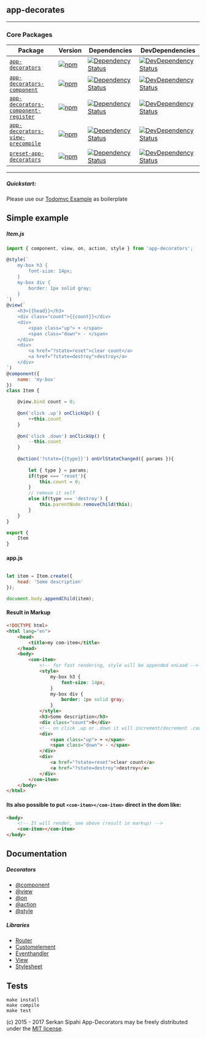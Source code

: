## app-decorates
---
### Core Packages

| Package | Version | Dependencies | DevDependencies |
|--------|-------|------------|------------|
| [`app-decorators`](/packages/app-decorators) | [![npm](https://img.shields.io/npm/v/app-decorators.svg?maxAge=2592000)](https://www.npmjs.com/package/app-decorators) | [![Dependency Status](https://david-dm.org/SerkanSipahi/app-decorators.svg)](https://david-dm.org/SerkanSipahi/app-decorators) | [![DevDependency Status](https://david-dm.org/SerkanSipahi/app-decorators.svg?type=dev)](https://david-dm.org/SerkanSipahi/app-decorators?type=dev) |
| [`app-decorators-component`](/packages/babel-plugin-app-decorators-component) | [![npm](https://img.shields.io/npm/v/babel-plugin-app-decorators-component.svg?maxAge=2592000)](https://www.npmjs.com/package/babel-plugin-app-decorators-component) | [![Dependency Status](https://david-dm.org/SerkanSipahi/app-decorators.svg?path=packages/babel-plugin-app-decorators-component)](https://david-dm.org/SerkanSipahi/app-decorators?path=packages/babel-plugin-app-decorators-component) | [![DevDependency Status](https://david-dm.org/SerkanSipahi/app-decorators.svg?path=packages/babel-plugin-app-decorators-component&type=dev)](https://david-dm.org/SerkanSipahi/app-decorators?path=packages/babel-plugin-app-decorators-component&type=dev) |
| [`app-decorators-component-register`](/packages/babel-plugin-app-decorators-component-register) | [![npm](https://img.shields.io/npm/v/babel-plugin-app-decorators-component-register.svg?maxAge=2592000)](https://www.npmjs.com/package/babel-plugin-app-decorators-component-register) | [![Dependency Status](https://david-dm.org/SerkanSipahi/app-decorators.svg?path=packages/babel-plugin-app-decorators-component-register)](https://david-dm.org/SerkanSipahi/app-decorators?path=packages/babel-plugin-app-decorators-component-register) | [![DevDependency Status](https://david-dm.org/SerkanSipahi/app-decorators.svg?path=packages/babel-plugin-app-decorators-component-register&type=dev)](https://david-dm.org/SerkanSipahi/app-decorators?path=packages/babel-plugin-app-decorators-component-register&type=dev) |
| [`app-decorators-view-precompile`](/packages/babel-plugin-app-decorators-view-precompile) | [![npm](https://img.shields.io/npm/v/babel-plugin-app-decorators-view-precompile.svg?maxAge=2592000)](https://www.npmjs.com/package/babel-plugin-app-decorators-view-precompile) | [![Dependency Status](https://david-dm.org/SerkanSipahi/app-decorators.svg?path=packages/babel-plugin-app-decorators-view-precompile)](https://david-dm.org/SerkanSipahi/app-decorators?path=packages/babel-plugin-app-decorators-view-precompile) | [![DevDependency Status](https://david-dm.org/SerkanSipahi/app-decorators.svg?path=packages/babel-plugin-app-decorators-view-precompile&type=dev)](https://david-dm.org/SerkanSipahi/app-decorators?path=packages/babel-plugin-app-decorators-view-precompile&type=dev) |
| [`preset-app-decorators`](/packages/babel-plugin-preset-app-decorators) | [![npm](https://img.shields.io/npm/v/babel-plugin-preset-app-decorators.svg?maxAge=2592000)](https://www.npmjs.com/package/babel-plugin-preset-app-decorators) | [![Dependency Status](https://david-dm.org/SerkanSipahi/app-decorators.svg?path=packages/babel-plugin-preset-app-decorators)](https://david-dm.org/SerkanSipahi/app-decorators?path=packages/babel-plugin-preset-app-decorators) | [![DevDependency Status](https://david-dm.org/SerkanSipahi/app-decorators.svg?path=packages/babel-plugin-preset-app-decorators&type=dev)](https://david-dm.org/SerkanSipahi/app-decorators?path=packages/babel-plugin-preset-app-decorators&type=dev) |
---
##### Quickstart: 
Please use our [Todomvc Example](https://github.com/SerkanSipahi/app-decorators/tree/master/packages/app-decorators-todomvc) as boilerplate

## Simple example

##### Item.js
```js
import { component, view, on, action, style } from 'app-decorators';

@style(`
    my-box h3 {
        font-size: 14px;
    }
    my-box div {
        border: 1px solid gray;
    }
`)
@view(`
    <h3>{{head}}</h3>
    <div class="count">{{count}}</div>
    <div>
        <span class="up"> + </span>
        <span class="down"> - </span>
    </div>
    <div>
        <a href="?state=reset">clear count</a>
        <a href="?state=destroy">destroy</a>
    </div>
`)
@component({
    name: 'my-box'
})
class Item {

    @view.bind count = 0;
    
    @on('click .up') onClickUp() {
        ++this.count
    }
    
    @on('click .down') onClickUp() {
        --this.count
    }
    
    @action('?state={{type}}') onUrlStateChanged({ params }){
        
        let { type } = params;
        if(type === 'reset'){
            this.count = 0;   
        }
        // remove it self
        else if(type === 'destroy') {
            this.parentNode.removeChild(this);
        }
    }
}

export {
    Item
}
```

#### app.js
```js

let item = Item.create({
    head: 'Some description'
});

document.body.appendChild(item);
```

#### Result in Markup
```html
<!DOCTYPE html>
<html lang="en">
    <head>
        <title>my com-item</title>
    </head>
    <body>
        <com-item>
            <!-- for fast rendering, style will be appended onLoad -->
            <style>
                my-box h3 {
                    font-size: 14px;
                }
                my-box div {
                    border: 1px solid gray;
                }
            </style>
            <h3>Some description</h3>
            <div class="count">0</div>
            <!-- on click .up or .down it will increment/decrement .count -->
            <div>
                <span class="up"> + </span>
                <span class="down"> - </span>
            </div>  
            <div>
                <a href="?state=reset">clear count</a>
                <a href="?state=destroy">destroy</a>
            </div>
        </com-item>
    </body>
</html>
```

#### Its also possible to put `<com-item></com-item>` direct in the dom like:
```html
<body>
    <!-- It will render, see above (result in markup) -->
    <com-item></com-item>
</body>
```

## Documentation

##### Decorators
* [@component](./docs/decorators/component.md)
* [@view](./docs/decorators/view.md)
* [@on](./docs/decorators/on.md)
* [@action](./docs/decorators/action.md)
* [@style](./docs/decorators/style.md)

##### Libraries
* [Router](./docs/libs/router.md)
* [Customelement](./docs/libs/customelement.md)
* [Eventhandler](./docs/libs/eventhandler.md)
* [View](./docs/libs/view.md)
* [Stylesheet](./docs/libs/stylesheet.md)

## Tests
```
make install
make compile
make test
```

(c) 2015 - 2017 Serkan Sipahi
App-Decorators may be freely distributed under the [MIT license](https://github.com/SerkanSipahi/app-decorators/blob/master/LICENSE).
